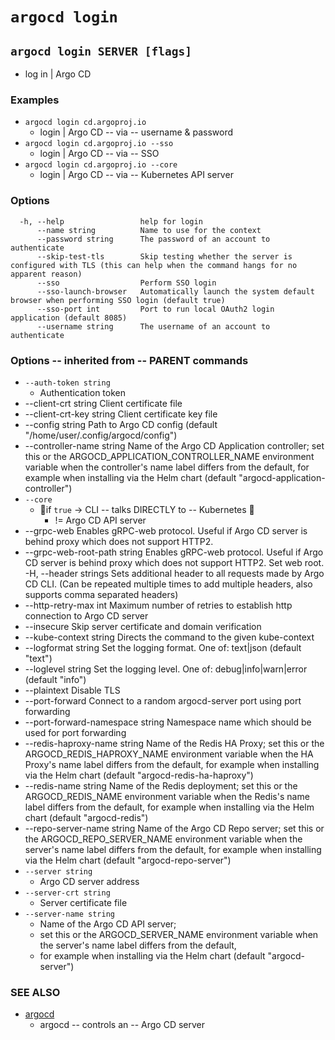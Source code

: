 # `argocd login`

## `argocd login SERVER [flags]`

* log in | Argo CD

### Examples

* `argocd login cd.argoproj.io`
  * login | Argo CD -- via -- username & password
* `argocd login cd.argoproj.io --sso`
  * login | Argo CD -- via -- SSO 
* `argocd login cd.argoproj.io --core`
  * login | Argo CD -- via -- Kubernetes API server

### Options

```
  -h, --help                 help for login
      --name string          Name to use for the context
      --password string      The password of an account to authenticate
      --skip-test-tls        Skip testing whether the server is configured with TLS (this can help when the command hangs for no apparent reason)
      --sso                  Perform SSO login
      --sso-launch-browser   Automatically launch the system default browser when performing SSO login (default true)
      --sso-port int         Port to run local OAuth2 login application (default 8085)
      --username string      The username of an account to authenticate
```

### Options -- inherited from -- PARENT commands

* `--auth-token string`
  * Authentication token
* --client-crt string               Client certificate file
* --client-crt-key string           Client certificate key file
* --config string                   Path to Argo CD config (default "/home/user/.config/argocd/config")
* --controller-name string          Name of the Argo CD Application controller; set this or the ARGOCD_APPLICATION_CONTROLLER_NAME environment variable when the controller's name label differs from the default, for example when installing via the Helm chart (default "argocd-application-controller")
* `--core`
  * 👀if `true` -> CLI -- talks DIRECTLY to -- Kubernetes 👀
    * != Argo CD API server
* --grpc-web                        Enables gRPC-web protocol. Useful if Argo CD server is behind proxy which does not support HTTP2.
* --grpc-web-root-path string       Enables gRPC-web protocol. Useful if Argo CD server is behind proxy which does not support HTTP2. Set web root.
  -H, --header strings                  Sets additional header to all requests made by Argo CD CLI. (Can be repeated multiple times to add multiple headers, also supports comma separated headers)
* --http-retry-max int              Maximum number of retries to establish http connection to Argo CD server
* --insecure                        Skip server certificate and domain verification
* --kube-context string             Directs the command to the given kube-context
* --logformat string                Set the logging format. One of: text|json (default "text")
* --loglevel string                 Set the logging level. One of: debug|info|warn|error (default "info")
* --plaintext                       Disable TLS
* --port-forward                    Connect to a random argocd-server port using port forwarding
* --port-forward-namespace string   Namespace name which should be used for port forwarding
* --redis-haproxy-name string       Name of the Redis HA Proxy; set this or the ARGOCD_REDIS_HAPROXY_NAME environment variable when the HA Proxy's name label differs from the default, for example when installing via the Helm chart (default "argocd-redis-ha-haproxy")
* --redis-name string               Name of the Redis deployment; set this or the ARGOCD_REDIS_NAME environment variable when the Redis's name label differs from the default, for example when installing via the Helm chart (default "argocd-redis")
* --repo-server-name string         Name of the Argo CD Repo server; set this or the ARGOCD_REPO_SERVER_NAME environment variable when the server's name label differs from the default, for example when installing via the Helm chart (default "argocd-repo-server")
* `--server string`
  * Argo CD server address
* `--server-crt string`
  * Server certificate file
* `--server-name string`
  * Name of the Argo CD API server; 
  * set this or the ARGOCD_SERVER_NAME environment variable when the server's name label differs from the default, 
  * for example when installing via the Helm chart (default "argocd-server")

### SEE ALSO

* [argocd](argocd.md)
  * argocd -- controls an -- Argo CD server
